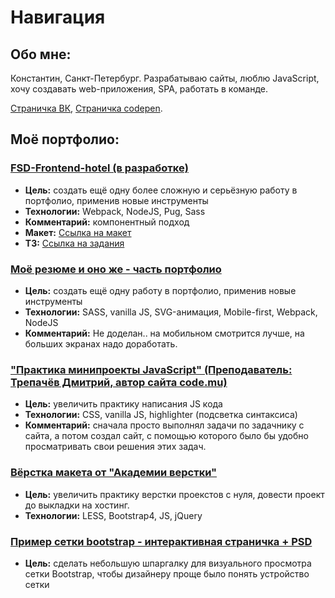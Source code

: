 # Навигация

## Обо мне:

Константин, Санкт-Петербург. Разрабатываю сайты, люблю JavaScript, хочу создавать web-приложения, SPA, работать в команде.

[Страничка ВК](https://vk.com/cyberpunk10), [Страничка codepen](https://codepen.io/CyberPunk10).

## Моё портфолио:

### [FSD-Frontend-hotel (в разработке)](https://cyberpunk10.github.io/FSD-Frontend-hotel/dist "перейти на сайт")
  - **Цель:** создать ещё одну более сложную и серьёзную работу в портфолио, применив новые инструменты
  - **Технологии:** Webpack, NodeJS, Pug, Sass
  - **Комментарий:** компонентный подход
  - **Макет:** [Ссылка на макет](https://www.figma.com/file/MumYcKVk9RkKZEG6dR5E3A/FSD-frontend-education-program.-The-2nd-task "перейти на сайт")
  - **ТЗ:** [Ссылка на задания](https://rizzoma.com/topic/d5c429337bcaa70548fb5aeedee6d92b/0_b_8ndo_78h70/ "перейти на сайт")
  
### [Моё резюме и оно же - часть портфолио](https://cyberpunk10.github.io/resume_CyberPunk10/dist "перейти на сайт")
  - **Цель:** создать ещё одну работу в портфолио, применив новые инструменты
  - **Технологии:** SASS, vanilla JS, SVG-анимация, Mobile-first, Webpack, NodeJS
  - **Комментарий:** Не доделан.. на мобильном смотрится лучше, на больших экранах надо доработать. 
  
### ["Практика минипроекты JavaScript" (Преподаватель: Трепачёв Дмитрий, автор сайта code.mu)](https://cyberpunk10.github.io/Practics-JS_code.mu "перейти на сайт")
  - **Цель:** увеличить практику написания JS кода
  - **Технологии:** CSS, vanilla JS, highlighter (подсветка синтаксиса)
  - **Комментарий:** сначала просто выполнял задачи по задачнику с сайта, а потом создал сайт, с помощью которого было бы удобно просматривать свои решения этих задач.

### [Вёрстка макета от "Академии верстки"](https://cyberpunk10.github.io/Glo-Academy "перейти на сайт")
  - **Цель:** увеличить практику верстки проекстов с нуля, довести проект до выкладки на хостинг.
  - **Технологии:** LESS, Bootstrap4, JS, jQuery

### [Пример сетки bootstrap - интерактивная страничка + PSD](https://cyberpunk10.github.io/Example-Grid-Bootsrap/. "перейти на сайт")
  - **Цель:** сделать небольшую шпаргалку для визуального просмотра сетки Bootstrap, чтобы дизайнеру проще было понять устройство сетки



 
